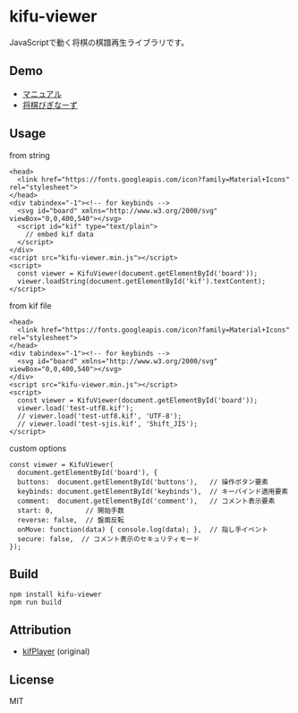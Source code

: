 # kifu-viewer

JavaScriptで動く将棋の棋譜再生ライブラリです。

## Demo

- [マニュアル](https://marmooo.github.io/kifu-viewer/)
- [将棋びぎなーず](https://marmooo.github.io/shogi-beginners/)

## Usage

from string

```
<head>
  <link href="https://fonts.googleapis.com/icon?family=Material+Icons" rel="stylesheet">
</head>
<div tabindex="-1"><!-- for keybinds -->
  <svg id="board" xmlns="http://www.w3.org/2000/svg" viewBox="0,0,400,540"></svg>
  <script id="kif" type="text/plain">
    // embed kif data
  </script>
</div>
<script src="kifu-viewer.min.js"></script>
<script>
  const viewer = KifuViewer(document.getElementById('board'));
  viewer.loadString(document.getElementById('kif').textContent);
</script>
```

from kif file

```
<head>
  <link href="https://fonts.googleapis.com/icon?family=Material+Icons" rel="stylesheet">
</head>
<div tabindex="-1"><!-- for keybinds -->
  <svg id="board" xmlns="http://www.w3.org/2000/svg" viewBox="0,0,400,540"></svg>
</div>
<script src="kifu-viewer.min.js"></script>
<script>
  const viewer = KifuViewer(document.getElementById('board'));
  viewer.load('test-utf8.kif');
  // viewer.load('test-utf8.kif', 'UTF-8');
  // viewer.load('test-sjis.kif', 'Shift_JIS');
</script>
```

custom options

```
const viewer = KifuViewer(
  document.getElementById('board'), {
  buttons:  document.getElementById('buttons'),   // 操作ボタン要素
  keybinds: document.getElementById('keybinds'),  // キーバインド適用要素
  comment:  document.getElementById('comment'),   // コメント表示要素
  start: 0,        // 開始手数
  reverse: false,  // 盤面反転
  onMove: function(data) { console.log(data); },  // 指し手イベント
  secure: false,  // コメント表示のセキュリティモード
});
```

## Build

```
npm install kifu-viewer
npm run build
```

## Attribution

- [kifPlayer](https://shogi-study.com/ブラウザ棋譜再生ツール「kifPlayer」/) (original)

## License

MIT

